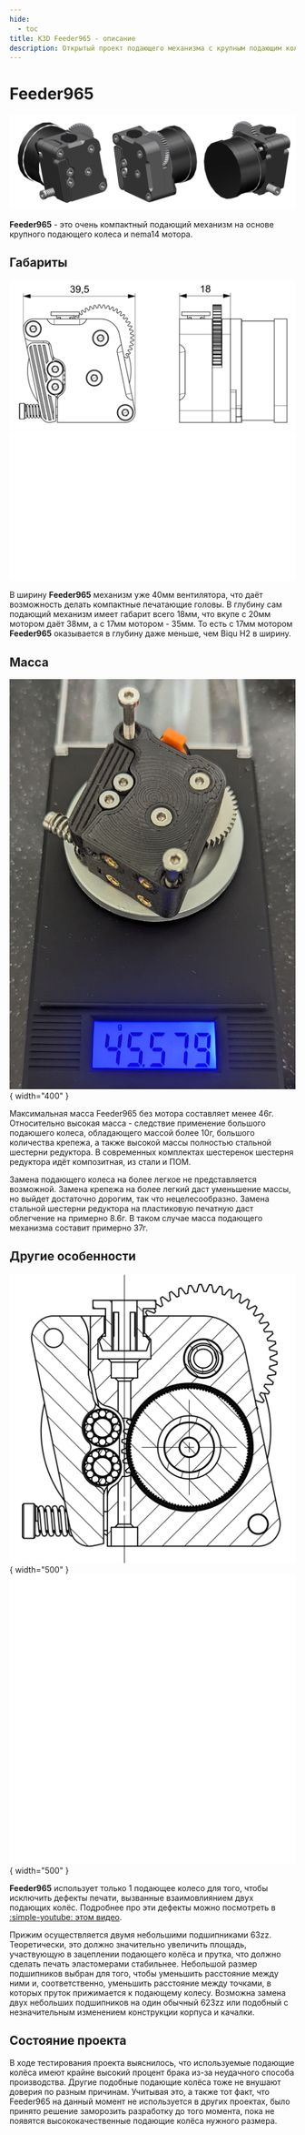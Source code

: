 ```yaml
---
hide:
  - toc
title: K3D Feeder965 - описание
description: Открытый проект подающего механизма с крупным подающим колесом
---
```


# Feeder965

![](./pics/f965_overview.png)

**Feeder965** - это очень компактный подающий механизм на основе крупного подающего колеса и nema14 мотора.

## Габариты

![](./pics/f965_dimensions_black.png#only-light)
![](./pics/f965_dimensions_white.png#only-dark)

В ширину **Feeder965** механизм уже 40мм вентилятора, что даёт возможность делать компактные печатающие головы. В глубину сам подающий механизм имеет габарит всего 18мм, что вкупе с 20мм мотором даёт 38мм, а с 17мм мотором - 35мм. То есть с 17мм мотором **Feeder965** оказывается в глубину даже меньше, чем Biqu H2 в ширину.

## Масса

![](./pics/f965_mass.jpg){ width="400" }

Максимальная масса Feeder965 без мотора составляет менее 46г. Относительно высокая масса - следствие применение большого подаюшего колеса, обладающего массой более 10г, большого количества крепежа, а также высокой массы полностью стальной шестерни редуктора. В современных комплектах шестеренок шестерня редуктора идёт композитная, из стали и ПОМ.

Замена подающего колеса на более легкое не представляется возможной. Замена крепежа на более легкий даст уменьшение массы, но выйдет достаточно дорогим, так что нецелесообразно. Замена стальной шестерни редуктора на пластиковую печатную даст облегчение на примерно 8.6г. В таком случае масса подающего механизма составит примерно 37г.

## Другие особенности

![](pics/f965_section_black.png#only-light){ width="500" }
![](pics/f965_section_white.png#only-dark){ width="500" }

**Feeder965** использует только 1 подающее колесо для того, чтобы исключить дефекты печати, вызванные взаимовлиянием двух подающих колёс. Подробнее про эти дефекты можно посмотреть в  [:simple-youtube: этом видео](https://youtu.be/32dTLRNIYmw).

Прижим осуществляется двумя небольшими подшипниками 63zz. Теоретически, это должно значительно увеличить площадь, участвующую в зацеплении подающего колёса и прутка, что должно сделать печать эластомерами стабильнее. Небольшой размер подшипников выбран для того, чтобы уменьшить расстояние между ними и, соответственно, уменьшить расстояние между точками, в которых пруток прижимается к подающему колесу. Возможна замена двух небольших подшипников на один обычный 623zz или подобный с незначительным изменением конструкции корпуса и качалки.

## Состояние проекта

В ходе тестирования проекта выяснилось, что используемые подающие колёса имеют крайне высокий процент брака из-за неудачного способа производства. Другие подобные подающие колёса тоже не внушают доверия по разным причинам. Учитывая это, а также тот факт, что Feeder965 на данный момент не используется в других проектах, было принято решение заморозить разработку до того момента, пока не появятся высококачественные подающие колёса нужного размера.